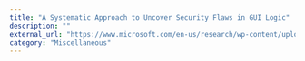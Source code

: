 ```yaml
---
title: "A Systematic Approach to Uncover Security Flaws in GUI Logic"
description: ""
external_url: "https://www.microsoft.com/en-us/research/wp-content/uploads/2016/02/GUILogicSecurity.pdf"
category: "Miscellaneous"
---
```

